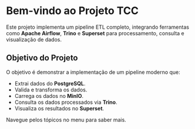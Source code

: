 # Bem-vindo ao Projeto TCC

Este projeto implementa um pipeline ETL completo, integrando ferramentas como **Apache Airflow**, **Trino** e **Superset** para processamento, consulta e visualização de dados.

## **Objetivo do Projeto**
O objetivo é demonstrar a implementação de um pipeline moderno que:
- Extrai dados do **PostgreSQL**.
- Valida e transforma os dados.
- Carrega os dados no **MinIO**.
- Consulta os dados processados via **Trino**.
- Visualiza os resultados no **Superset**.

Navegue pelos tópicos no menu para saber mais.

